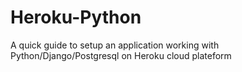 # Heroku-Python
A quick guide to setup an application working with Python/Django/Postgresql on Heroku cloud plateform
